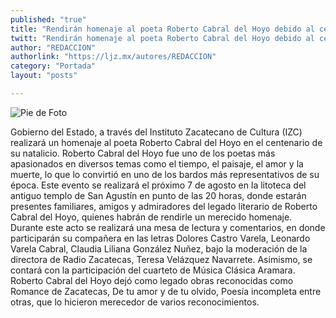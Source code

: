 ```yaml
---
published: "true"
title: "Rendirán homenaje al poeta Roberto Cabral del Hoyo debido al centenario de su natalicio"
twitt: "Rendirán homenaje al poeta Roberto Cabral del Hoyo debido al centenario de su natalicio"
author: "REDACCION"
authorlink: "https://ljz.mx/autores/REDACCION"
category: "Portada"
layout: "posts"

---
```


![Pie de Foto](http://imgur.com/439XiKrm.jpg)



Gobierno del Estado,  a través del Instituto Zacatecano de Cultura (IZC)
realizará un homenaje al poeta Roberto Cabral del Hoyo en el centenario de
su natalicio.
Roberto Cabral del Hoyo fue uno de los poetas más apasionados en diversos
temas como el tiempo, el paisaje, el amor y la muerte, lo que lo convirtió
en uno de los bardos más representativos de su época.
Este evento se realizará el próximo 7 de agosto en la litoteca del antiguo
templo de San Agustín en punto de las 20 horas, donde estarán presentes
familiares, amigos y admiradores del legado literario de Roberto Cabral del
Hoyo, quienes habrán de rendirle un merecido homenaje.
Durante este acto se realizará una mesa de lectura y comentarios, en donde
participarán su compañera en las letras Dolores Castro Varela, Leonardo
Varela Cabral, Claudia Liliana González Nuñez, bajo la moderación de la
directora de Radio Zacatecas, Teresa Velázquez Navarrete. Asimismo, se
contará con la participación del cuarteto de Música Clásica Aramara.
Roberto Cabral del Hoyo dejó como legado obras reconocidas como Romance de
Zacatecas, De tu amor y de tu olvido, Poesía incompleta entre otras, que lo
hicieron merecedor de varios reconocimientos.

